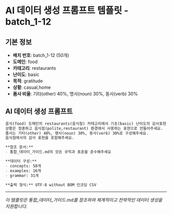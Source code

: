 # AI 데이터 생성 프롬프트 템플릿 - batch_1-12

## 기본 정보
- **배치 번호**: batch_1-12 (50개)
- **도메인**: food
- **카테고리**: restaurants
- **난이도**: basic
- **목적**: gratitude
- **상황**: casual,home
- **품사 비율**: 기타(other) 40%, 명사(noun) 30%, 동사(verb) 30%

## AI 데이터 생성 프롬프트

```markdown
음식(food) 도메인의 restaurants(음식점) 카테고리에서 기초(basic) 난이도의 감사표현(gratitude) 목적 데이터를 50개 생성해주세요.
상황은 정중하고 음식점(polite,restaurant) 환경에서 사용하는 표현으로 만들어주세요.
품사는 기타(other) 40%, 명사(noun) 30%, 동사(verb) 30%로 구성해주세요.
음식점에서의 감사 표현을 포함해주세요.

**참조 문서:**
- 통합_데이터_가이드.md의 모든 규칙과 표준을 준수해주세요

**데이터 구성:**
- concepts: 58개
- examples: 16개  
- grammar: 31개

**출력 형식:** UTF-8 without BOM 인코딩 CSV
```

---

_이 템플릿은 통합_데이터_가이드.md를 참조하여 체계적이고 전략적인 데이터 생성을 지원합니다._